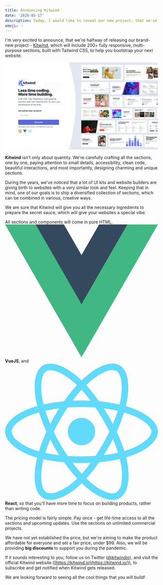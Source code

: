 ```yaml
---
title: Announcing Kitwind
date: '2020-05-17'
description: Today, I would like to reveal our new project, that we've been working on for the last months. Kitwind - 200+ fully responsive, multi-purpose sections, built with Tailwind CSS.
emoji: 💥
---
```


I'm very excited to announce, that we're halfway of releasing our brand-new project - [Kitwind](https://kitwind.io/), which will include 200+ fully responsive, multi-purpose sections, built with Tailwind CSS, to help you bootstrap your next website.

[![Kitwind](./kitwind.png)](https://kitwind.io/)

**Kitwind** isn't only about quantity. We're carefully crafting all the sections, one by one, paying attention to small details, accessibility, clean code, beautiful interactions, and most importantly, designing charming and unique sections.

During the years, we've noticed that a lot of UI kits and website builders are giving birth to websites with a very similar look and feel. Keeping that in mind, one of our goals is to ship a diversified collection of sections, which can be combined in various, creative ways.

We are sure that Kitwind will give you all the necessary ingredients to prepare the secret sauce, which will give your websites a special vibe.

All sections and components will come in pure HTML, <svg viewBox="0 0 261.76 226.69" class="inline-block h-4">
            <title>VueJS</title>
            <g transform="matrix(1.3333 0 0 -1.3333 -76.311 313.34)">
              <g transform="translate(178.06 235.01)">
                <path
                  d="m0 0-22.669-39.264-22.669 39.264h-75.491l98.16-170.02 98.16 170.02z"
                  fill="#41b883"
                ></path>
              </g>
              <g transform="translate(178.06 235.01)">
                <path
                  d="m0 0-22.669-39.264-22.669 39.264h-36.227l58.896-102.01 58.896 102.01z"
                  fill="#34495e"
                ></path>
              </g>
            </g>
          </svg> **VueJS**, and <svg viewBox="0 0 23 20.46348" class="inline-block h-4">
            <title>React</title>
            <path
              d="M18.9107,6.63257h0q-.36721-.126-.74042-.2333.06187-.25141.11441-.505c.56045-2.72064.194-4.91237-1.05739-5.63386-1.1998-.692-3.1621.02952-5.14394,1.75414q-.29293.2555-.57267.52554-.18727-.17951-.3811-.352C9.05257.3439,6.97066-.43316,5.72058.29046,4.52191.98436,4.16686,3.04489,4.67144,5.62322q.0753.383.17.76179c-.29458.08367-.57908.17284-.85127.26771C1.55514,7.50165,0,8.83225,0,10.21231c0,1.42546,1.66935,2.8552,4.20575,3.722q.3085.10494.62193.19442-.10179.408-.18068.82114c-.48106,2.53354-.10535,4.54521,1.09017,5.23484,1.23481.712,3.30725-.01985,5.32533-1.78387q.23926-.20917.47994-.44238.3029.29225.62173.56727c1.95477,1.68207,3.88531,2.36132,5.07982,1.66986,1.23369-.71416,1.63454-2.87525,1.114-5.50459q-.05955-.30124-.13792-.61481.21834-.06443.42772-.13355C21.28454,13.06915,23,11.65681,23,10.21232,23,8.82726,21.39478,7.48771,18.9107,6.63257ZM12.7284,2.75581C14.42646,1.278,16.01346.69457,16.73657,1.1116h0c.77014.44421,1.06971,2.2354.5858,4.58441q-.04758.22953-.10342.45724a23.53752,23.53752,0,0,0-3.07527-.48584A23.08128,23.08128,0,0,0,12.1995,3.24094Q12.45788,2.99184,12.7284,2.75581ZM6.79111,11.39124q.312.60265.65207,1.19013.34692.59911.7221,1.18117a20.92168,20.92168,0,0,1-2.11967-.3408C6.24867,12.766,6.49887,12.08443,6.79111,11.39124ZM6.79,9.08041c-.28613-.67863-.53093-1.34586-.73085-1.99019.65624-.14688,1.356-.26689,2.08516-.358q-.36611.571-.7051,1.15877Q7.10076,8.478,6.79,9.08041Zm.52228,1.15552q.45411-.94517.9783-1.8542v.0002q.52369-.90857,1.11521-1.77542c.684-.05171,1.38536-.07879,2.09432-.07879.71212,0,1.41437.02728,2.09819.0794q.58514.86487,1.10818,1.76941.52565.90635.99153,1.84545-.46083.94817-.98828,1.86173h-.0001q-.52261.90786-1.1034,1.7803c-.6824.04876-1.3876.0739-2.10623.0739-.71568,0-1.41193-.02229-2.08241-.06575q-.59555-.86995-1.12406-1.78305Q7.76789,11.18148,7.31227,10.23593Zm8.24853,2.33862q.347-.60182.667-1.21863h0a20.86671,20.86671,0,0,1,.77238,2.02327,20.85164,20.85164,0,0,1-2.14552.36573Q15.21935,13.16682,15.5608,12.57455Zm.65767-3.49343q-.31883-.605-.66163-1.19684h0q-.33727-.58258-.6994-1.15022c.7339.09263,1.437.21579,2.09717.36654A20.95909,20.95909,0,0,1,16.21847,9.08112ZM11.511,3.94359a21.01288,21.01288,0,0,1,1.3535,1.63393q-1.35843-.06419-2.7184-.00061C10.593,4.98765,11.0507,4.44022,11.511,3.94359ZM6.21284,1.14081c.76953-.44543,2.47095.18973,4.26428,1.782.11461.10179.22974.20836.34507.3186A23.54542,23.54542,0,0,0,8.86294,5.66608a24.008,24.008,0,0,0-3.06916.477q-.088-.35228-.15808-.70866v.0001C5.20339,3.22536,5.49044,1.559,6.21284,1.14081ZM5.09132,13.18233q-.286-.08187-.56778-.17773A8.32371,8.32371,0,0,1,1.841,11.57955a2.03072,2.03072,0,0,1-.85849-1.36724c0-.83742,1.24865-1.90571,3.33117-2.63178q.39208-.1361.79162-.24908a23.56455,23.56455,0,0,0,1.121,2.90478A23.92247,23.92247,0,0,0,5.09132,13.18233ZM10.41594,17.661a8.32161,8.32161,0,0,1-2.57467,1.61184h-.0001a2.03042,2.03042,0,0,1-1.61306.06067c-.72556-.41836-1.02706-2.03376-.61573-4.20035q.07337-.38407.168-.76363a23.10444,23.10444,0,0,0,3.0995.44869,23.90954,23.90954,0,0,0,1.97431,2.43929Q10.64,17.46459,10.41594,17.661Zm1.12223-1.11053c-.46569-.50253-.93015-1.05831-1.38383-1.65612q.66051.026,1.34566.02606.70326,0,1.38841-.03084A20.89425,20.89425,0,0,1,11.53817,16.55045Zm5.96651,1.367a2.03039,2.03039,0,0,1-.753,1.4278c-.72485.41958-2.275-.12581-3.94659-1.56431q-.2875-.24735-.57837-.52727a23.08914,23.08914,0,0,0,1.9279-2.448,22.93647,22.93647,0,0,0,3.11507-.48014q.07024.284.12449.55638h0A8.32,8.32,0,0,1,17.50468,17.91749Zm.83417-4.90739h-.0001c-.12571.04163-.25478.08184-.38629.12082a23.06121,23.06121,0,0,0-1.16468-2.91373,23.05112,23.05112,0,0,0,1.11938-2.87128c.23524.0682.46365.14.68372.21579,2.12842.73258,3.42665,1.81593,3.42665,2.65061C22.01753,11.10145,20.61538,12.25574,18.33885,13.0101Z"
              fill="#61dafb"
            ></path>
            <path
              d="M11.5,8.1585a2.05386,2.05386,0,1,1-2.05381,2.05381A2.05381,2.05381,0,0,1,11.5,8.1585"
              fill="#61dafb"
            ></path>
          </svg> **React**, so that you'll have more time to focus on building products, rather than writing code.

The pricing model is fairly simple. Pay once - get life-time access to all the sections and upcoming updates. Use the sections on unlimited commercial projects.

We have not yet established the price, but we're aiming to make the product affordable for everyone and set a fair price, under $99. Also, we will be providing **big discounts** to support you during the pandemic.

If it sounds interesting to you, follow us on Twitter ([@kitwindio](https://twitter.com/kitwindio)), and visit the official Kitwind website ([https://kitwind.io](https://kitwind.io/)), to subscribe and get notified when Kitwind gets released. 

We are looking forward to seeing all the cool things that you will build!